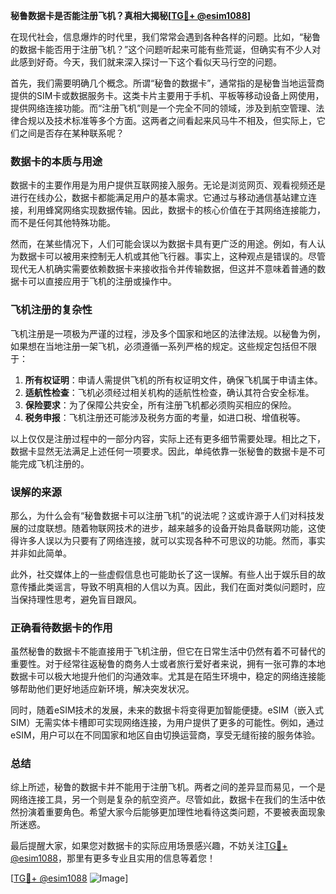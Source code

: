 **秘鲁数据卡是否能注册飞机？真相大揭秘[[TG💪+ @esim1088](https://t.me/s/esim1088)]**

在现代社会，信息爆炸的时代里，我们常常会遇到各种各样的问题。比如，“秘鲁的数据卡能否用于注册飞机？”这个问题听起来可能有些荒诞，但确实有不少人对此感到好奇。今天，我们就来深入探讨一下这个看似天马行空的问题。

首先，我们需要明确几个概念。所谓“秘鲁的数据卡”，通常指的是秘鲁当地运营商提供的SIM卡或数据服务卡。这类卡片主要用于手机、平板等移动设备上网使用，提供网络连接功能。而“注册飞机”则是一个完全不同的领域，涉及到航空管理、法律合规以及技术标准等多个方面。这两者之间看起来风马牛不相及，但实际上，它们之间是否存在某种联系呢？

### 数据卡的本质与用途

数据卡的主要作用是为用户提供互联网接入服务。无论是浏览网页、观看视频还是进行在线办公，数据卡都能满足用户的基本需求。它通过与移动通信基站建立连接，利用蜂窝网络实现数据传输。因此，数据卡的核心价值在于其网络连接能力，而不是任何其他特殊功能。

然而，在某些情况下，人们可能会误以为数据卡具有更广泛的用途。例如，有人认为数据卡可以被用来控制无人机或其他飞行器。事实上，这种观点是错误的。尽管现代无人机确实需要依赖数据卡来接收指令并传输数据，但这并不意味着普通的数据卡可以直接应用于飞机的注册或操作中。

### 飞机注册的复杂性

飞机注册是一项极为严谨的过程，涉及多个国家和地区的法律法规。以秘鲁为例，如果想在当地注册一架飞机，必须遵循一系列严格的规定。这些规定包括但不限于：

1. **所有权证明**：申请人需提供飞机的所有权证明文件，确保飞机属于申请主体。
2. **适航性检查**：飞机必须经过相关机构的适航性检查，确认其符合安全标准。
3. **保险要求**：为了保障公共安全，所有注册飞机都必须购买相应的保险。
4. **税务申报**：飞机注册还可能涉及税务方面的考量，如进口税、增值税等。

以上仅仅是注册过程中的一部分内容，实际上还有更多细节需要处理。相比之下，数据卡显然无法满足上述任何一项要求。因此，单纯依靠一张秘鲁的数据卡是不可能完成飞机注册的。

### 误解的来源

那么，为什么会有“秘鲁数据卡可以注册飞机”的说法呢？这或许源于人们对科技发展的过度联想。随着物联网技术的进步，越来越多的设备开始具备联网功能，这使得许多人误以为只要有了网络连接，就可以实现各种不可思议的功能。然而，事实并非如此简单。

此外，社交媒体上的一些虚假信息也可能助长了这一误解。有些人出于娱乐目的故意传播此类谣言，导致不明真相的人信以为真。因此，我们在面对类似问题时，应当保持理性思考，避免盲目跟风。

### 正确看待数据卡的作用

虽然秘鲁的数据卡不能直接用于飞机注册，但它在日常生活中仍然有着不可替代的重要性。对于经常往返秘鲁的商务人士或者旅行爱好者来说，拥有一张可靠的本地数据卡可以极大地提升他们的沟通效率。尤其是在陌生环境中，稳定的网络连接能够帮助他们更好地适应新环境，解决突发状况。

同时，随着eSIM技术的发展，未来的数据卡将变得更加智能便捷。eSIM（嵌入式SIM）无需实体卡槽即可实现网络连接，为用户提供了更多的可能性。例如，通过eSIM，用户可以在不同国家和地区自由切换运营商，享受无缝衔接的服务体验。

### 总结

综上所述，秘鲁的数据卡并不能用于注册飞机。两者之间的差异显而易见，一个是网络连接工具，另一个则是复杂的航空资产。尽管如此，数据卡在我们的生活中依然扮演着重要角色。希望大家今后能够更加理性地看待这类问题，不要被表面现象所迷惑。

最后提醒大家，如果您对数据卡的实际应用场景感兴趣，不妨关注[TG💪+ @esim1088](https://t.me/s/esim1088)，那里有更多专业且实用的信息等着您！

[[TG💪+ @esim1088](https://t.me/s/esim1088) ![Image](https://i.postimg.cc/4NQfJmqS/Snipaste-2025-05-13-00-14-12.png)]